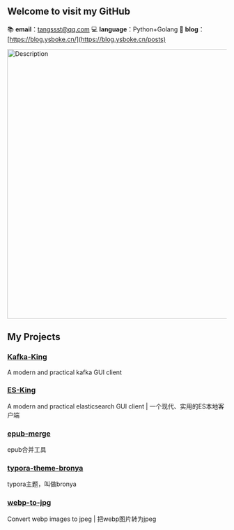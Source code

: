 ## Welcome to visit my GitHub

📚 **email**：tangssst@qq.com
💻 **language**：Python+Golang
📑 **blog**：[https://blog.ysboke.cn/](https://blog.ysboke.cn/posts)

<img src="https://github.com/user-attachments/assets/d00b171e-d627-4e3a-b046-cd3f4678e4a3" alt="Description" width="618">

## My Projects
### [Kafka-King](https://github.com/Bronya0/Kafka-King)
A modern and practical kafka GUI client
### [ES-King](https://github.com/Bronya0/ES-King)
A modern and practical elasticsearch GUI client | 一个现代、实用的ES本地客户端
### [epub-merge](https://github.com/Bronya0/epub-merge)
epub合并工具
### [typora-theme-bronya](https://github.com/Bronya0/typora-theme-bronya)
typora主题，叫做bronya
### [webp-to-jpg](https://github.com/Bronya0/webp-to-jpg)
Convert webp images to jpeg | 把webp图片转为jpeg
